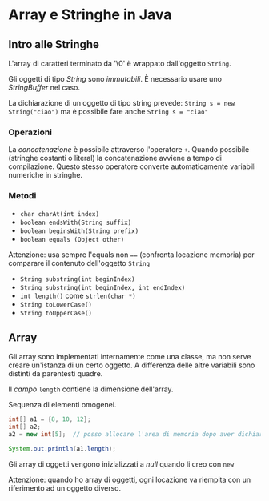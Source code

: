 # Array e Stringhe in Java

## Intro alle Stringhe
L'array di caratteri terminato da '\0' è wrappato dall'oggetto `String`.

Gli oggetti di tipo _String_ sono *immutabili*. È necessario usare uno _StringBuffer_ nel caso.

La dichiarazione di un oggetto di tipo string prevede: `String s = new String("ciao")` ma è possibile fare anche `String s = "ciao"`

### Operazioni

La *concatenazione* è possibile attraverso l'operatore `+`. Quando possibile (stringhe costanti o literal) la concatenazione avviene a tempo di compilazione. Questo stesso operatore converte automaticamente variabili numeriche in stringhe.

### Metodi
- `char charAt(int index)`
- `boolean endsWith(String suffix)`
- `boolean beginsWith(String prefix)`
- `boolean equals (Object other)`

Attenzione: usa sempre l'equals non `==` (confronta locazione memoria) per comparare il contenuto dell'oggetto `String`

- `String substring(int beginIndex)`
- `String substring(int beginIndex, int endIndex)`
- `int length()` come `strlen(char *)`
- `String toLowerCase()`
- `String toUpperCase()`

## Array
Gli array sono implementati internamente come una classe, ma non serve creare un'istanza di un certo oggetto. A differenza delle altre variabili sono distinti da parentesti quadre.

Il *campo* `length` contiene la dimensione dell'array.

Sequenza di elementi omogenei.

```java
int[] a1 = {8, 10, 12};
int[] a2;
a2 = new int[5];  // posso allocare l'area di memoria dopo aver dichiarato la variabile

System.out.println(a1.length);
```

Gli array di oggetti vengono inizializzati a _null_ quando li creo con `new`

Attenzione: quando ho array di oggetti, ogni locazione va riempita con un riferimento ad un oggetto diverso.